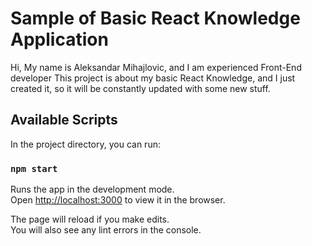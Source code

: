 # Sample of Basic React Knowledge Application

Hi,
My name is Aleksandar Mihajlovic, and I am experienced Front-End developer
This project is about my basic React Knowledge, and I just created it, so it will be constantly updated with some new stuff.

## Available Scripts

In the project directory, you can run:

### `npm start`

Runs the app in the development mode.\
Open [http://localhost:3000](http://localhost:3000) to view it in the browser.

The page will reload if you make edits.\
You will also see any lint errors in the console.
